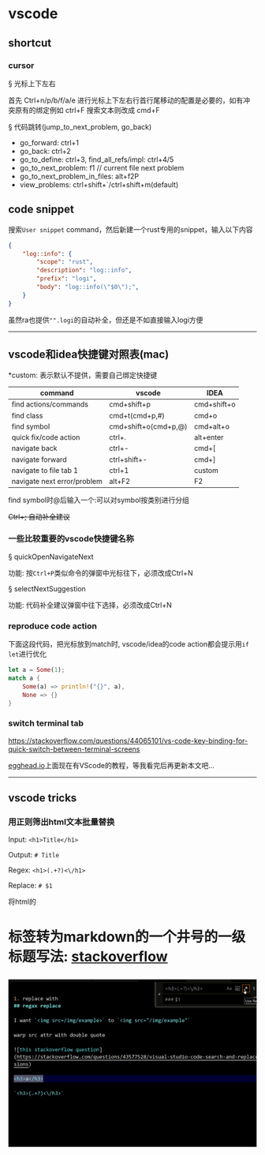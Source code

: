 # vscode

## shortcut

### cursor

§ 光标上下左右

首先 Ctrl+n/p/b/f/a/e 进行光标上下左右行首行尾移动的配置是必要的，如有冲突原有的绑定例如 ctrl+F 搜索文本则改成 cmd+F

§ 代码跳转(jump_to_next_problem, go_back)

- go_forward: ctrl+1
- go_back: ctrl+2
- go_to_define: ctrl+3, find_all_refs/impl: ctrl+4/5
- go_to_next_problem: f1 // current file next problem
- go_to_next_problem_in_files: alt+f2P
- view_problems: ctrl+shift+`/ctrl+shift+m(default)

## code snippet

搜索`User snippet` command，然后新建一个rust专用的snippet，输入以下内容

```json
{
	"log::info": {
		"scope": "rust",
		"description": "log::info",
		"prefix": "logi",
		"body": "log::info(\"$0\");",
	}
}
```

虽然ra也提供`"".logi`的自动补全，但还是不如直接输入logi方便

---

## vscode和idea快捷键对照表(mac)

*custom: 表示默认不提供，需要自己绑定快捷键

| command | vscode | IDEA |
|---| ------ | ---- |
|find actions/commands| cmd+shift+p | cmd+shift+o |
|find class| cmd+t(cmd+p,#) | cmd+o |
|find symbol| cmd+shift+o(cmd+p,@) | cmd+alt+o |
|quick fix/code action| ctrl+. | alt+enter |
|navigate back| ctrl+-| cmd+[ |
|navigate forward| ctrl+shift+-| cmd+] |
|navigate to file tab 1| ctrl+1 | custom |
|navigate next error/problem| alt+F2 | F2 |

find symbol时@后输入一个:可以对symbol按类别进行分组

~~Ctrl+; 自动补全建议~~

### 一些比较重要的vscode快捷键名称

§ quickOpenNavigateNext

功能: 按`Ctrl+P`类似命令的弹窗中光标往下，必须改成Ctrl+N

§ selectNextSuggestion

功能: 代码补全建议弹窗中往下选择，必须改成Ctrl+N

### reproduce code action

下面这段代码，把光标放到match时, vscode/idea的code action都会提示用`if let`进行优化

```rust
let a = Some(1);
match a {
	Some(a) => println!("{}", a),
	None => {}
}
```

### switch terminal tab

<i class="fa fa-hashtag"></i>
https://stackoverflow.com/questions/44065101/vs-code-key-binding-for-quick-switch-between-terminal-screens

[egghead.io](http://egghead.io)上面现在有VScode的教程，等我看完后再更新本文吧...

---

## vscode tricks

### 用正则筛出html文本批量替换

Input:  `<h1>Title</h1>`

Output: `# Title`

Regex: `<h1>(.+?)<\/h1>`

Replace: `# $1`

将html的<h1>标签转为markdown的一个井号的一级标题写法: [stackoverflow](https://stackoverflow.com/questions/43577528/visual-studio-code-search-and-replace-with-regular-expressions) 

![](vscode_regex_replace.gif)
